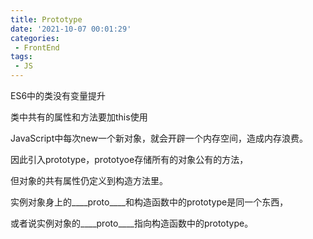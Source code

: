 ```yaml
---
title: Prototype
date: '2021-10-07 00:01:29'
categories:
 - FrontEnd
tags:
 - JS
---
```


ES6中的类没有变量提升


类中共有的属性和方法要加this使用


JavaScript中每次new一个新对象，就会开辟一个内存空间，造成内存浪费。

因此引入prototype，prototyoe存储所有的对象公有的方法，

但对象的共有属性仍定义到构造方法里。



实例对象身上的____proto____和构造函数中的prototype是同一个东西，

或者说实例对象的____proto____指向构造函数中的prototype。

